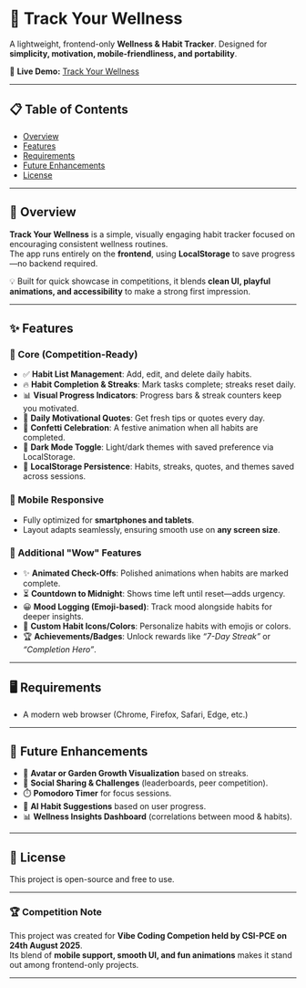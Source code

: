 # 🌱 Track Your Wellness  

A lightweight, frontend-only **Wellness & Habit Tracker**. 
Designed for **simplicity, motivation, mobile-friendliness, and portability**.  

🔗 **Live Demo:** [Track Your Wellness](https://track-your-wellness-steel.vercel.app/)  

---

## 📋 Table of Contents  
- [Overview](#overview)  
- [Features](#features)  
- [Requirements](#requirementss)  
- [Future Enhancements](#future-enhancements)  
- [License](#license)  

---

## 🌟 Overview  

**Track Your Wellness** is a simple, visually engaging habit tracker focused on encouraging consistent wellness routines.  
The app runs entirely on the **frontend**, using **LocalStorage** to save progress—no backend required.  

💡 Built for quick showcase in competitions, it blends **clean UI, playful animations, and accessibility** to make a strong first impression.  

---

## ✨ Features  

### 🎯 Core (Competition-Ready)  
- ✅ **Habit List Management**: Add, edit, and delete daily habits.  
- 🔥 **Habit Completion & Streaks**: Mark tasks complete; streaks reset daily.  
- 📊 **Visual Progress Indicators**: Progress bars & streak counters keep you motivated.  
- 💬 **Daily Motivational Quotes**: Get fresh tips or quotes every day.  
- 🎉 **Confetti Celebration**: A festive animation when all habits are completed.  
- 🌙 **Dark Mode Toggle**: Light/dark themes with saved preference via LocalStorage.  
- 💾 **LocalStorage Persistence**: Habits, streaks, quotes, and themes saved across sessions.  

### 📱 Mobile Responsive  
- Fully optimized for **smartphones and tablets**.  
- Layout adapts seamlessly, ensuring smooth use on **any screen size**.  

### 💎 Additional "Wow" Features  
- ✨ **Animated Check-Offs**: Polished animations when habits are marked complete.  
- ⏳ **Countdown to Midnight**: Shows time left until reset—adds urgency.  
- 😀 **Mood Logging (Emoji-based)**: Track mood alongside habits for deeper insights.  
- 🎨 **Custom Habit Icons/Colors**: Personalize habits with emojis or colors.  
- 🏆 **Achievements/Badges**: Unlock rewards like *“7-Day Streak”* or *“Completion Hero”*.  

---

## 🖥️ Requirements  
- A modern web browser (Chrome, Firefox, Safari, Edge, etc.)  

---

## 🚀 Future Enhancements  
- 🌿 **Avatar or Garden Growth Visualization** based on streaks.  
- 👥 **Social Sharing & Challenges** (leaderboards, peer competition).  
- ⏱️ **Pomodoro Timer** for focus sessions.  
- 🤖 **AI Habit Suggestions** based on user progress.  
- 📊 **Wellness Insights Dashboard** (correlations between mood & habits).  

---

## 📜 License  
This project is open-source and free to use.  

---

### 🏆 Competition Note  
This project was created for **Vibe Coding Competion held by CSI-PCE on 24th August 2025**.  
Its blend of **mobile support, smooth UI, and fun animations** makes it stand out among frontend-only projects.  

---
